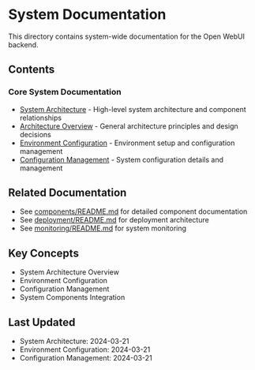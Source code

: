 # System Documentation

This directory contains system-wide documentation for the Open WebUI backend.

## Contents

### Core System Documentation
- [System Architecture](system_architecture.md) - High-level system architecture and component relationships
- [Architecture Overview](architecture.md) - General architecture principles and design decisions
- [Environment Configuration](environment_configuration.md) - Environment setup and configuration management
- [Configuration Management](configuration.md) - System configuration details and management

## Related Documentation
- See [components/README.md](../components/README.md) for detailed component documentation
- See [deployment/README.md](../deployment/README.md) for deployment architecture
- See [monitoring/README.md](../monitoring/README.md) for system monitoring

## Key Concepts
- System Architecture Overview
- Environment Configuration
- Configuration Management
- System Components Integration

## Last Updated
- System Architecture: 2024-03-21
- Environment Configuration: 2024-03-21
- Configuration Management: 2024-03-21 